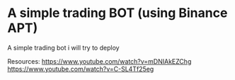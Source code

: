 # A simple trading BOT (using Binance APT)


A simple trading bot i will try to deploy

Resources: 
    https://www.youtube.com/watch?v=mDNIAkEZChg
    https://www.youtube.com/watch?v=C-SL4Tf25eg
